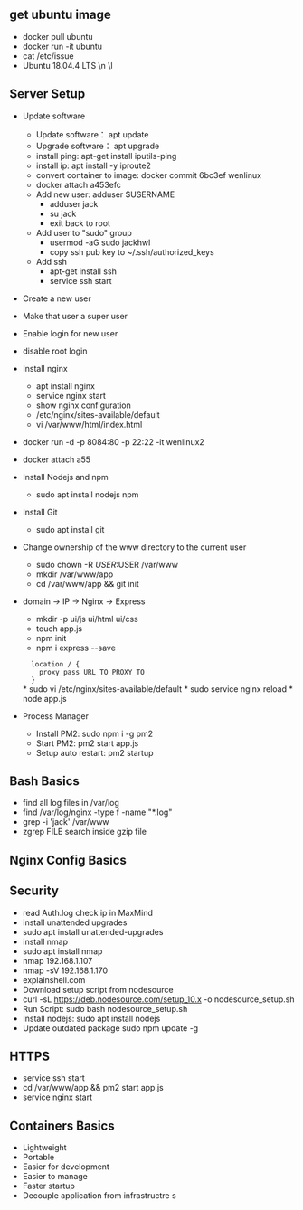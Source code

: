 ## get ubuntu image
* docker pull ubuntu
* docker run -it ubuntu
* cat /etc/issue  
*   Ubuntu 18.04.4 LTS \n \l

## Server Setup
* Update software
  * Update software： apt update
  * Upgrade software： apt upgrade
  * install ping: apt-get install iputils-ping
  * install ip: apt install -y iproute2
  * convert container to image: docker commit 6bc3ef wenlinux
  * docker attach a453efc
  * Add new user:  adduser $USERNAME
    * adduser jack
    * su jack
    * exit back to root
  * Add user to "sudo" group
    * usermod -aG sudo jackhwl
    * copy ssh pub key to ~/.ssh/authorized_keys
  * Add ssh
    * apt-get install ssh
    * service ssh start
* Create a new user
* Make that user a super user
* Enable login for new user
* disable root login
* Install nginx
  * apt install nginx
  * service nginx start
  * show nginx configuration
  * /etc/nginx/sites-available/default
  * vi /var/www/html/index.html

 * docker run -d -p 8084:80 -p 22:22 -it  wenlinux2
 * docker attach a55
* Install Nodejs and npm
  * sudo apt install nodejs npm
* Install Git
  * sudo apt install git

* Change ownership of the www directory to the current user
  * sudo chown -R $USER:$USER /var/www
  * mkdir /var/www/app
  * cd /var/www/app && git init

* domain -> IP -> Nginx -> Express
  * mkdir -p ui/js ui/html ui/css
  * touch app.js
  * npm init
  * npm i express --save
  <code>
    location / {
      proxy_pass URL_TO_PROXY_TO
    }
  </code>
  * sudo vi /etc/nginx/sites-available/default
  * sudo service nginx reload
  * node app.js
* Process Manager
  * Install PM2: sudo npm i -g pm2
  * Start PM2: pm2 start app.js
  * Setup auto restart: pm2 startup

## Bash Basics
* find all log files in /var/log
* find /var/log/nginx -type f -name "*.log"
* grep -i 'jack' /var/www
* zgrep FILE search inside gzip file

## Nginx Config Basics
## Security
* read Auth.log check ip in MaxMind
* install unattended upgrades
* sudo apt install unattended-upgrades
* install nmap
* sudo apt install nmap
* nmap 192.168.1.107
* nmap -sV 192.168.1.170
* explainshell.com
* Download setup script from nodesource
* curl -sL https://deb.nodesource.com/setup_10.x -o nodesource_setup.sh
* Run Script: sudo bash nodesource_setup.sh
* Install nodejs: sudo apt install nodejs
* Update outdated package sudo npm update -g
## HTTPS
* service ssh start
* cd /var/www/app && pm2 start app.js
* service nginx start
## Containers Basics
* Lightweight
* Portable
* Easier for development
* Easier to manage
* Faster startup
* Decouple application from infrastructre
s